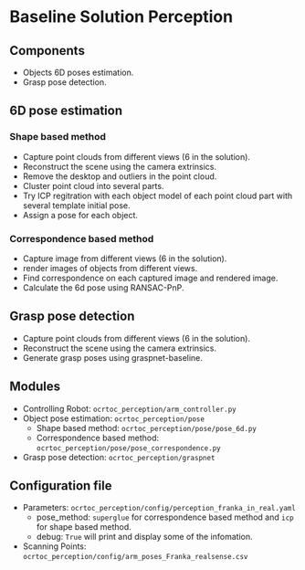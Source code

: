 # Baseline Solution Perception

## Components
- Objects 6D poses estimation.
- Grasp pose detection.

## 6D pose estimation

### Shape based method

- Capture point clouds from different views (6 in the solution).
- Reconstruct the scene using the camera extrinsics.
- Remove the desktop and outliers in the point cloud.
- Cluster point cloud into several parts.
- Try ICP regitration with each object model of each point cloud part with several template initial pose.
- Assign a pose for each object.

### Correspondence based method

- Capture image from different views (6 in the solution).
- render images of objects from different views.
- Find correspondence on each captured image and rendered image.
- Calculate the 6d pose using RANSAC-PnP.

## Grasp pose detection

- Capture point clouds from different views (6 in the solution).
- Reconstruct the scene using the camera extrinsics.
- Generate grasp poses using graspnet-baseline.

## Modules

- Controlling Robot: `ocrtoc_perception/arm_controller.py`
- Object pose estimation: `ocrtoc_perception/pose`
    - Shape based method: `ocrtoc_perception/pose/pose_6d.py`
    - Correspondence based method: `ocrtoc_perception/pose/pose_correspondence.py`
- Grasp pose detection: `ocrtoc_perception/graspnet`

## Configuration file
- Parameters: `ocrtoc_perception/config/perception_franka_in_real.yaml`
    - pose_method: `superglue` for correspondence based method and `icp` for shape based method.
    - debug: `True` will print and display some of the infomation.
- Scanning Points: `ocrtoc_perception/config/arm_poses_Franka_realsense.csv`
